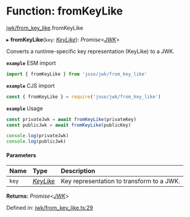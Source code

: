 # Function: fromKeyLike

[jwk/from_key_like](../modules/jwk_from_key_like.md).fromKeyLike

▸ **fromKeyLike**(`key`: [*KeyLike*](../types/types.keylike.md)): *Promise*<[*JWK*](../interfaces/types.jwk.md)\>

Converts a runtime-specific key representation (KeyLike) to a JWK.

**`example`** ESM import
```js
import { fromKeyLike } from 'jose/jwk/from_key_like'
```

**`example`** CJS import
```js
const { fromKeyLike } = require('jose/jwk/from_key_like')
```

**`example`** Usage
```js
const privateJwk = await fromKeyLike(privateKey)
const publicJwk = await fromKeyLike(publicKey)

console.log(privateJwk)
console.log(publicJwk)
```

#### Parameters

| Name | Type | Description |
| :------ | :------ | :------ |
| `key` | [*KeyLike*](../types/types.keylike.md) | Key representation to transform to a JWK. |

**Returns:** *Promise*<[*JWK*](../interfaces/types.jwk.md)\>

Defined in: [jwk/from_key_like.ts:29](https://github.com/panva/jose/blob/v3.12.2/src/jwk/from_key_like.ts#L29)

